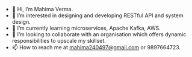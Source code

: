 - 👋 Hi, I’m Mahima Verma.
- 👀 I’m interested in designing and developing RESTful API and system design.
- 🌱 I’m currently learning microservices, Apache Kafka, AWS.
- 💞️ I’m looking to collaborate with an organisation which offers dynamic responsibilities to upscale my skillset.
- 📫 How to reach me at mahima240497@gmail.com or 9897664723.

<!---
mahimaverma24/mahimaverma24 is a ✨ special ✨ repository because its `README.md` (this file) appears on your GitHub profile.
You can click the Preview link to take a look at your changes.
--->
